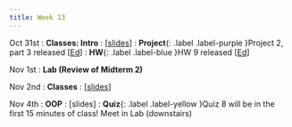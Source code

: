 ```yaml
---
title: Week 13
---
```


Oct 31st
: **Classes: Intro**
  : [[slides](https://docs.google.com/presentation/d/1O8kKANQZeJZJo6_Fh0CdWfwwPg9kiqYe/edit?usp=sharing&ouid=114310739312164916072&rtpof=true&sd=true)]
: **Project**{: .label .label-purple }Project 2, part 3 released [[Ed](https://edstem.org/us/courses/24414/lessons/47282/slides/269809)]
: **HW**{: .label .label-blue }HW 9 released [[Ed](https://edstem.org/us/courses/24414/lessons/47137/slides/268925)]

Nov 1st
: **Lab (Review of Midterm 2)**

Nov 2nd
: **Classes**
  : [[slides](https://docs.google.com/presentation/d/1Qhj3LUEj2yux0AkY2sEUWdXctMlliD7Q/edit?usp=sharing&ouid=114310739312164916072&rtpof=true&sd=true)]

Nov 4th
: **OOP**
  : [slides]
: **Quiz**{: .label .label-yellow }Quiz 8 will be in the first 15 minutes of class! Meet in Lab (downstairs)

